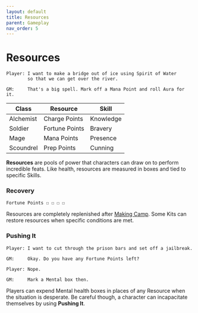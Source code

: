 ```yaml
---
layout: default
title: Resources
parent: Gameplay
nav_order: 5
---
```


# Resources

    Player: I want to make a bridge out of ice using Spirit of Water
            so that we can get over the river.

    GM:     That's a big spell. Mark off a Mana Point and roll Aura for it.

| Class     | Resource       | Skill     |
| --------- | -------------- | --------- |
| Alchemist | Charge Points  | Knowledge |
| Soldier   | Fortune Points | Bravery   |
| Mage      | Mana Points    | Presence  |
| Scoundrel | Prep Points    | Cunning   |

**Resources** are pools of power that characters can draw on to perform incredible feats. Like health, resources are measured in boxes and tied to specific Skills.

### Recovery

    Fortune Points ☐ ☐ ☐ ☐

Resources are completely replenished after [Making Camp](../adventuring/exploration/index.md). Some Kits can restore resources when specific conditions are met.

### Pushing It

    Player: I want to cut through the prison bars and set off a jailbreak.

    GM:     Okay. Do you have any Fortune Points left?

    Player: Nope.

    GM:     Mark a Mental box then.

Players can expend Mental health boxes in places of any Resource when the situation is desperate. Be careful though, a character can incapacitate themselves by using **Pushing It**.
